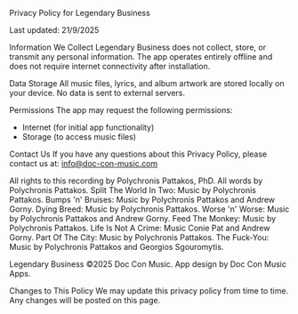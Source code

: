 Privacy Policy for Legendary Business

Last updated: 21/9/2025

Information We Collect
Legendary Business does not collect, store, or transmit any personal information. The app operates entirely offline and does not require internet connectivity after installation.

Data Storage
All music files, lyrics, and album artwork are stored locally on your device. No data is sent to external servers.

Permissions
The app may request the following permissions:
- Internet (for initial app functionality)
- Storage (to access music files)

Contact Us
If you have any questions about this Privacy Policy, please contact us at: 
 info@doc-con-music.com

All rights to this recording by Polychronis Pattakos, PhD.
All words by Polychronis Pattakos.
Split The World In Two: Music by Polychronis Pattakos.
Bumps 'n' Bruises: Music by Polychronis Pattakos and Andrew Gorny.
Dying Breed: Music by Polychronis Pattakos.
Worse 'n' Worse: Music by Polychronis Pattakos and Andrew Gorny.
Feed The Monkey: Music by Polychronis Pattakos.
Life Is Not A Crime: Music Conie Pat and Andrew Gorny.
Part Of The City: Music by Polychronis Pattakos.
The Fuck-You: Music by Polychronis Pattakos and Georgios Sgouromytis.

Legendary Business ©2025 Doc Con Music.
App design by Doc Con Music Apps.

Changes to This Policy
We may update this privacy policy from time to time. Any changes will be posted on this page.
